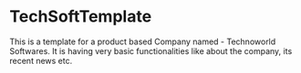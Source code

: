 # TechSoftTemplate
This is a template for a product based Company named - Technoworld Softwares. It is having very basic functionalities like about the company, its recent news etc.
